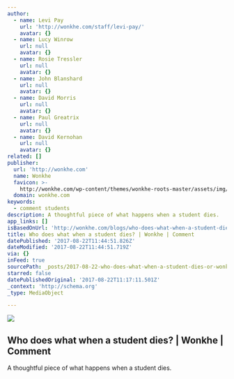 ```yaml
---
author:
  - name: Levi Pay
    url: 'http://wonkhe.com/staff/levi-pay/'
    avatar: {}
  - name: Lucy Winrow
    url: null
    avatar: {}
  - name: Rosie Tressler
    url: null
    avatar: {}
  - name: John Blanshard
    url: null
    avatar: {}
  - name: David Morris
    url: null
    avatar: {}
  - name: Paul Greatrix
    url: null
    avatar: {}
  - name: David Kernohan
    url: null
    avatar: {}
related: []
publisher:
  url: 'http://wonkhe.com'
  name: Wonkhe
  favicon: >-
    http://wonkhe.com/wp-content/themes/wonkhe-roots-master/assets/img/icons/favicon.ico
  domain: wonkhe.com
keywords:
  - comment students
description: A thoughtful piece of what happens when a student dies.
app_links: []
isBasedOnUrl: 'http://wonkhe.com/blogs/who-does-what-when-a-student-dies/'
title: Who does what when a student dies? | Wonkhe | Comment
datePublished: '2017-08-22T11:44:51.826Z'
dateModified: '2017-08-22T11:44:51.719Z'
via: {}
inFeed: true
sourcePath: _posts/2017-08-22-who-does-what-when-a-student-dies-or-wonkhe-or-comment.md
starred: false
datePublishedOriginal: '2017-08-22T11:17:11.501Z'
_context: 'http://schema.org'
_type: MediaObject

---
```

<article style=""><img src="https://imgflo.herokuapp.com/graph/2b2431f8e7ba7b0/df5f591656ad2786c164a5956292d9ad/noop.jpg?input=http%3A%2F%2Fwonkhe.com%2Fwp-content%2Fuploads%2F2017%2F08%2Fwonkhe-student-death-1291225_1920.jpg" /><h1>Who does what when a student dies? | Wonkhe | Comment</h1><p>A thoughtful piece of what happens when a student dies.</p></article>